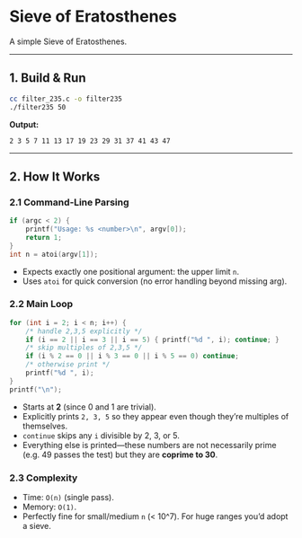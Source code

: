 # Sieve of Eratosthenes

A simple Sieve of Eratosthenes.

---

## 1. Build & Run

```bash
cc filter_235.c -o filter235
./filter235 50
```

**Output:**

```
2 3 5 7 11 13 17 19 23 29 31 37 41 43 47
```

---

## 2. How It Works

### 2.1 Command‑Line Parsing

```c
if (argc < 2) {
    printf("Usage: %s <number>\n", argv[0]);
    return 1;
}
int n = atoi(argv[1]);
```

* Expects exactly one positional argument: the upper limit `n`.
* Uses `atoi` for quick conversion (no error handling beyond missing arg).

### 2.2 Main Loop

```c
for (int i = 2; i < n; i++) {
    /* handle 2,3,5 explicitly */
    if (i == 2 || i == 3 || i == 5) { printf("%d ", i); continue; }
    /* skip multiples of 2,3,5 */
    if (i % 2 == 0 || i % 3 == 0 || i % 5 == 0) continue;
    /* otherwise print */
    printf("%d ", i);
}
printf("\n");
```

* Starts at **2** (since 0 and 1 are trivial).
* Explicitly prints `2, 3, 5` so they appear even though they’re multiples of themselves.
* `continue` skips any `i` divisible by 2, 3, or 5.
* Everything else is printed—these numbers are not necessarily prime (e.g. 49 passes the test) but they are **coprime to 30**.

### 2.3 Complexity

* Time: `O(n)` (single pass).
* Memory: `O(1)`.
* Perfectly fine for small/medium `n` (< 10^7). For huge ranges you’d adopt a sieve.
